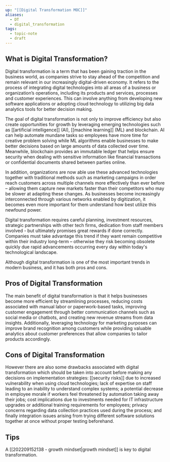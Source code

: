 ```yaml
---
up: "[[Digital Transformation MOC]]"
aliases:
  - DT
  - digital_transformation
tags:
  - topic-note
  - draft
---
```

## What is Digital Transformation?
Digital transformation is a term that has been gaining traction in the business world, as companies strive to stay ahead of the competition and remain relevant in our increasingly digital-driven economy. It refers to the process of integrating digital technologies into all areas of a business or organization’s operations, including its products and services, processes and customer experiences. This can involve anything from developing new software applications or adopting cloud technology to utilizing big data analytics tools for better decision making. 

The goal of digital transformation is not only to improve efficiency but also create opportunities for growth by leveraging emerging technologies such as [[artificial intelligence]] (AI), [[machine learning]] (ML) and blockchain. AI can help automate mundane tasks so employees have more time for creative problem solving while ML algorithms enable businesses to make better decisions based on large amounts of data collected over time. Meanwhile, blockchain provides an immutable ledger that helps ensure security when dealing with sensitive information like financial transactions or confidential documents shared between parties online. 

In addition, organizations are now able use these advanced technologies together with traditional methods such as marketing campaigns in order reach customers across multiple channels more effectively than ever before – allowing them capture new markets faster than their competitors who may be slower at adapting these changes. As businesses become increasingly interconnected through various networks enabled by digitization, it becomes even more important for them understand how best utilize this newfound power.  

Digital transformation requires careful planning, investment resources, strategic partnerships with other tech firms, dedication from staff members involved - but ultimately promises great rewards if done correctly. Companies must take advantage this trend if they want remain competitive within their industry long-term – otherwise they risk becoming obsolete quickly due rapid advancements occurring every day within today's technological landscape.

Although digital transformation is one of the most important trends in modern business, and it has both pros and cons.

## Pros of Digital Transformation
The main benefit of digital transformation is that it helps businesses become more efficient by streamlining processes, reducing costs associated with manual labor or paperwork-based tasks, improving customer engagement through better communication channels such as social media or chatbots, and creating new revenue streams from data insights. Additionally, leveraging technology for marketing purposes can improve brand recognition among customers while providing valuable analytics about customer preferences that allow companies to tailor products accordingly. 

## Cons of Digital Transformation
However there are also some drawbacks associated with digital transformation which should be taken into account before making any decisions on implementation strategies: [[security risks]] due to increased vulnerability when using cloud technologies; lack of expertise on staff leading to an inability to understand complex systems; a potential decrease in employee morale if workers feel threatened by automation taking away their jobs; cost implications due to investments needed for IT infrastructure upgrades or additional training requirements for employees; privacy concerns regarding data collection practices used during the process; and finally integration issues arising from trying different software solutions together at once without proper testing beforehand. 

## Tips
A [[202209152138 - growth mindset|growth mindset]] is key to digital transformation.
